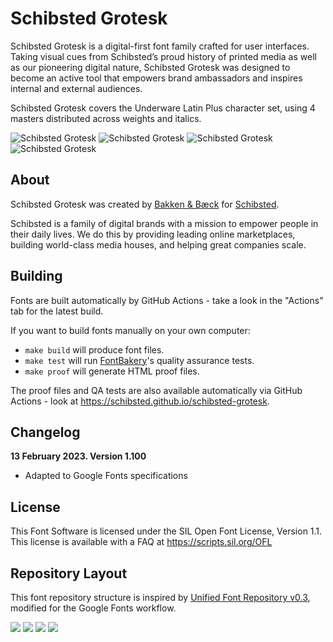 # Schibsted Grotesk

Schibsted Grotesk is a digital-first font family crafted for user interfaces. Taking visual cues from Schibsted’s proud history of printed media as well as our pioneering digital nature, Schibsted Grotesk was designed to become an active tool that empowers brand ambassadors and inspires internal and external audiences.

Schibsted Grotesk covers the Underware Latin Plus character set, using 4 masters distributed across weights and italics.

![Schibsted Grotesk](documentation/SchibstedGrotesk-01.png)
![Schibsted Grotesk](documentation/SchibstedGrotesk-02.png)
![Schibsted Grotesk](documentation/SchibstedGrotesk-03.png)
![Schibsted Grotesk](documentation/SchibstedGrotesk-04.png)


## About
Schibsted Grotesk was created by [Bakken & Bæck](https://bakkenbaeck.com) for [Schibsted](https://schibsted.com).

Schibsted is a family of digital brands with a mission to empower people in their daily lives. We do this by providing leading online marketplaces, building world-class media houses, and helping great companies scale.

## Building

Fonts are built automatically by GitHub Actions - take a look in the "Actions" tab for the latest build.

If you want to build fonts manually on your own computer:

* `make build` will produce font files.
* `make test` will run [FontBakery](https://github.com/googlefonts/fontbakery)'s quality assurance tests.
* `make proof` will generate HTML proof files.

The proof files and QA tests are also available automatically via GitHub Actions - look at https://schibsted.github.io/schibsted-grotesk.

## Changelog

**13 February 2023. Version 1.100**
- Adapted to Google Fonts specifications

## License

This Font Software is licensed under the SIL Open Font License, Version 1.1.
This license is available with a FAQ at
https://scripts.sil.org/OFL

## Repository Layout

This font repository structure is inspired by [Unified Font Repository v0.3](https://github.com/unified-font-repository/Unified-Font-Repository), modified for the Google Fonts workflow.

[![][Fontbakery]](https://schibsted.github.io/schibsted-grotesk/fontbakery/fontbakery-report.html)
[![][Universal]](https://schibsted.github.io/schibsted-grotesk/fontbakery/fontbakery-report.html)
[![][GF Profile]](https://schibsted.github.io/schibsted-grotesk/fontbakery/fontbakery-report.html)
[![][Shaping]](https://schibsted.github.io/schibsted-grotesk/fontbakery/fontbakery-report.html)

[Fontbakery]: https://img.shields.io/endpoint?url=https%3A%2F%2Fraw.githubusercontent.com%2Fschibsted%2Fschibsted-grotesk%2Fgh-pages%2Fbadges%2Foverall.json
[GF Profile]: https://img.shields.io/endpoint?url=https%3A%2F%2Fraw.githubusercontent.com%2Fschibsted%2Fschibsted-grotesk%2Fgh-pages%2Fbadges%2FGoogleFonts.json
[Outline Correctness]: https://img.shields.io/endpoint?url=https%3A%2F%2Fraw.githubusercontent.com%2Fschibsted%2Fschibsted-grotesk%2Fgh-pages%2Fbadges%2FOutlineCorrectnessChecks.json
[Shaping]: https://img.shields.io/endpoint?url=https%3A%2F%2Fraw.githubusercontent.com%2Fschibsted%2Fschibsted-grotesk%2Fgh-pages%2Fbadges%2FShapingChecks.json
[Universal]: https://img.shields.io/endpoint?url=https%3A%2F%2Fraw.githubusercontent.com%2Fschibsted%2Fschibsted-grotesk%2Fgh-pages%2Fbadges%2FUniversal.json

